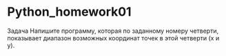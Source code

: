 # Python_homework01
Задача
Напишите программу, которая по заданному номеру четверти, показывает диапазон возможных координат точек в этой четверти (x и y).
